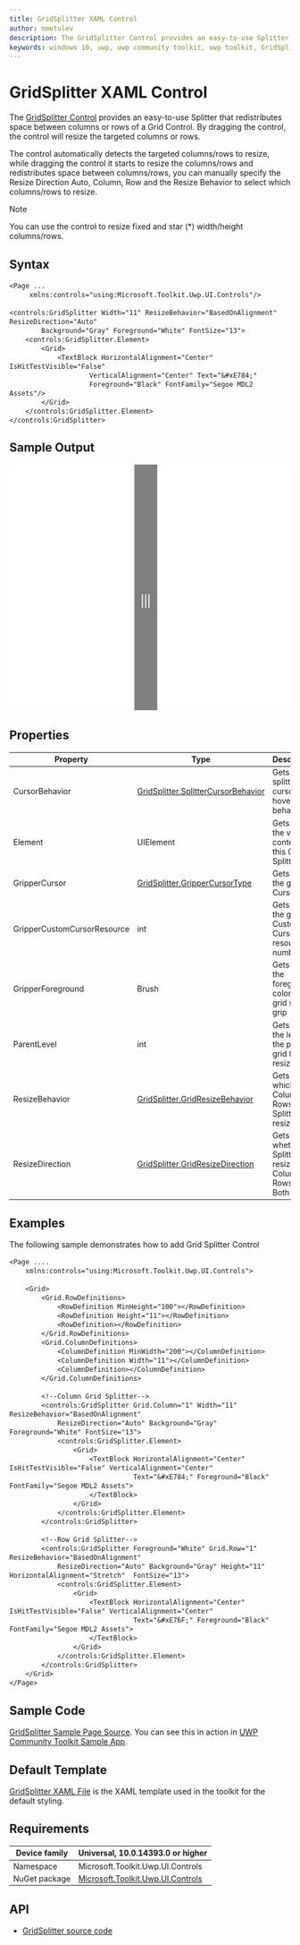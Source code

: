 ```yaml
---
title: GridSplitter XAML Control
author: nmetulev
description: The GridSplitter Control provides an easy-to-use Splitter that redistributes space between columns or rows of a Grid Control.
keywords: windows 10, uwp, uwp community toolkit, uwp toolkit, GridSplitter, XAML Control, xaml
---
```


# GridSplitter XAML Control

The [GridSplitter Control]() provides an easy-to-use Splitter that redistributes space between columns or rows of a Grid Control. By dragging the control, the control will resize the targeted columns or rows.

The control automatically detects the targeted columns/rows to resize, while dragging the control it starts to resize the columns/rows and redistributes space between columns/rows, you can manually specify the Resize Direction Auto, Column, Row and the Resize Behavior to select which columns/rows to resize.

> [!NOTE]
You can use the control to resize fixed and star (*) width/height columns/rows.

## Syntax

```xaml
<Page ...
     xmlns:controls="using:Microsoft.Toolkit.Uwp.UI.Controls"/>

<controls:GridSplitter Width="11" ResizeBehavior="BasedOnAlignment" ResizeDirection="Auto"
        Background="Gray" Foreground="White" FontSize="13">
    <controls:GridSplitter.Element>
        <Grid>
            <TextBlock HorizontalAlignment="Center"  IsHitTestVisible="False"
                    VerticalAlignment="Center" Text="&#xE784;"
                    Foreground="Black" FontFamily="Segoe MDL2 Assets"/>
        </Grid>
    </controls:GridSplitter.Element>
</controls:GridSplitter>
```

## Sample Output

![GridSplitter animation](../resources/images/Controls/GridSplitter.png)

## Properties

| Property | Type | Description |
| -- | -- | -- |
| CursorBehavior | [GridSplitter.SplitterCursorBehavior](https://docs.microsoft.com/dotnet/api/microsoft.toolkit.uwp.ui.controls.gridsplitter.splittercursorbehavior) | Gets or sets splitter cursor on hover behavior |
| Element | UIElement | Gets or sets the visual content of this Grid Splitter |
| GripperCursor | [GridSplitter.GripperCursorType](https://docs.microsoft.com/dotnet/api/microsoft.toolkit.uwp.ui.controls.gridsplitter.grippercursortype) | Gets or sets the gripper Cursor type |
| GripperCustomCursorResource | int | Gets or sets the gripper Custom Cursor resource number |
| GripperForeground | Brush | Gets or sets the foreground color of grid splitter grip |
| ParentLevel | int | Gets or sets the level of the parent grid to resize |
| ResizeBehavior | [GridSplitter.GridResizeBehavior](https://docs.microsoft.com/dotnet/api/microsoft.toolkit.uwp.ui.controls.gridsplitter.gridresizebehavior) | Gets or sets which Columns or Rows the Splitter resizes |
| ResizeDirection | [GridSplitter.GridResizeDirection](https://docs.microsoft.com/dotnet/api/microsoft.toolkit.uwp.ui.controls.gridsplitter.gridresizedirection) | Gets or sets whether the Splitter resizes the Columns, Rows, or Both |

## Examples

The following sample demonstrates how to add Grid Splitter Control

```xaml
<Page ....
    xmlns:controls="using:Microsoft.Toolkit.Uwp.UI.Controls">

    <Grid>
        <Grid.RowDefinitions>
            <RowDefinition MinHeight="100"></RowDefinition>
            <RowDefinition Height="11"></RowDefinition>
            <RowDefinition></RowDefinition>
        </Grid.RowDefinitions>
        <Grid.ColumnDefinitions>
            <ColumnDefinition MinWidth="200"></ColumnDefinition>
            <ColumnDefinition Width="11"></ColumnDefinition>
            <ColumnDefinition></ColumnDefinition>
        </Grid.ColumnDefinitions>

        <!--Column Grid Splitter-->
        <controls:GridSplitter Grid.Column="1" Width="11" ResizeBehavior="BasedOnAlignment"
            ResizeDirection="Auto" Background="Gray" Foreground="White" FontSize="13">
            <controls:GridSplitter.Element>
                <Grid>
                    <TextBlock HorizontalAlignment="Center" IsHitTestVisible="False" VerticalAlignment="Center"  
                               Text="&#xE784;" Foreground="Black" FontFamily="Segoe MDL2 Assets">
                    </TextBlock>
                </Grid>
            </controls:GridSplitter.Element>
        </controls:GridSplitter>

        <!--Row Grid Splitter-->
        <controls:GridSplitter Foreground="White" Grid.Row="1" ResizeBehavior="BasedOnAlignment"
            ResizeDirection="Auto" Background="Gray" Height="11" HorizontalAlignment="Stretch"  FontSize="13">
            <controls:GridSplitter.Element>
                <Grid>
                    <TextBlock HorizontalAlignment="Center" IsHitTestVisible="False" VerticalAlignment="Center"  
                               Text="&#xE76F;" Foreground="Black" FontFamily="Segoe MDL2 Assets">
                    </TextBlock>
                </Grid>
            </controls:GridSplitter.Element>
        </controls:GridSplitter>
    </Grid>
</Page>
```

## Sample Code

[GridSplitter Sample Page Source](https://github.com/Microsoft/UWPCommunityToolkit/tree/master/Microsoft.Toolkit.Uwp.SampleApp/SamplePages/GridSplitter). You can see this in action in [UWP Community Toolkit Sample App](https://www.microsoft.com/store/apps/9NBLGGH4TLCQ).

## Default Template 

[GridSplitter XAML File](https://github.com/Microsoft/UWPCommunityToolkit/blob/master/Microsoft.Toolkit.Uwp.UI.Controls/GridSplitter/GridSplitter.xaml) is the XAML template used in the toolkit for the default styling.

## Requirements

| Device family | Universal, 10.0.14393.0 or higher |
| -- | -- |
| Namespace | Microsoft.Toolkit.Uwp.UI.Controls |
| NuGet package | [Microsoft.Toolkit.Uwp.UI.Controls](https://www.nuget.org/packages/Microsoft.Toolkit.Uwp.UI.Controls/) |

## API

* [GridSplitter source code](https://github.com/Microsoft/UWPCommunityToolkit/tree/master/Microsoft.Toolkit.Uwp.UI.Controls/GridSplitter)
